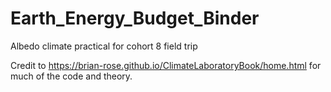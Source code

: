# Earth_Energy_Budget_Binder
Albedo climate practical for cohort 8 field trip 

Credit to https://brian-rose.github.io/ClimateLaboratoryBook/home.html for much of the code and theory. 
